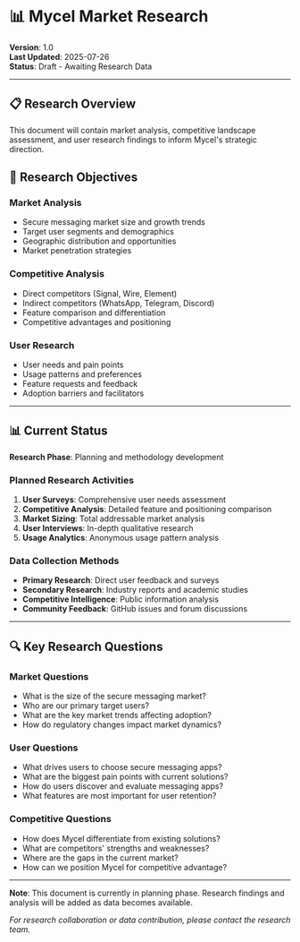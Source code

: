 # 📊 Mycel Market Research

**Version**: 1.0  
**Last Updated**: 2025-07-26  
**Status**: Draft - Awaiting Research Data

---

## 📋 Research Overview

This document will contain market analysis, competitive landscape assessment, and user research findings to inform Mycel's strategic direction.

## 🎯 Research Objectives

### Market Analysis
- Secure messaging market size and growth trends
- Target user segments and demographics
- Geographic distribution and opportunities
- Market penetration strategies

### Competitive Analysis
- Direct competitors (Signal, Wire, Element)
- Indirect competitors (WhatsApp, Telegram, Discord)
- Feature comparison and differentiation
- Competitive advantages and positioning

### User Research
- User needs and pain points
- Usage patterns and preferences
- Feature requests and feedback
- Adoption barriers and facilitators

---

## 📊 Current Status

**Research Phase**: Planning and methodology development

### Planned Research Activities
1. **User Surveys**: Comprehensive user needs assessment
2. **Competitive Analysis**: Detailed feature and positioning comparison
3. **Market Sizing**: Total addressable market analysis
4. **User Interviews**: In-depth qualitative research
5. **Usage Analytics**: Anonymous usage pattern analysis

### Data Collection Methods
- **Primary Research**: Direct user feedback and surveys
- **Secondary Research**: Industry reports and academic studies
- **Competitive Intelligence**: Public information analysis
- **Community Feedback**: GitHub issues and forum discussions

---

## 🔍 Key Research Questions

### Market Questions
- What is the size of the secure messaging market?
- Who are our primary target users?
- What are the key market trends affecting adoption?
- How do regulatory changes impact market dynamics?

### User Questions
- What drives users to choose secure messaging apps?
- What are the biggest pain points with current solutions?
- How do users discover and evaluate messaging apps?
- What features are most important for user retention?

### Competitive Questions
- How does Mycel differentiate from existing solutions?
- What are competitors' strengths and weaknesses?
- Where are the gaps in the current market?
- How can we position Mycel for competitive advantage?

---

**Note**: This document is currently in planning phase. Research findings and analysis will be added as data becomes available.

*For research collaboration or data contribution, please contact the research team.*
